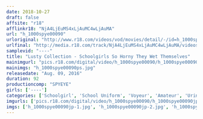 ```yaml
---
date: 2018-10-27
draft: false
affsite: "r18"
afflinkr18: "NjA4LjEuMS4xLjAuMC4wLjAuMA"
url: "h_1000spye00090"
urloriginal: "http://www.r18.com/videos/vod/movies/detail/-/id=h_1000spye00090"
urlfinal: "http://media.r18.com/track/NjA4LjEuMS4xLjAuMC4wLjAuMA/videos/vod/movies/detail/-/id=h_1000spye00090"
samplevid: "----"
title: "Lusty Collection - Schoolgirls So Horny They Wet Themselves"
mainimgurl: "pics.r18.com/digital/video/h_1000spye00090/h_1000spye00090ps.jpg"
mainimgs: "h_1000spye00090ps.jpg"
releasedate: "Aug. 09, 2016"
duration: 92
productioncomp: "SPYEYE"
girls: ['----']
categories: ['Schoolgirl', 'School Uniform', 'Voyeur', 'Amateur', 'Urination']
imgurls: ['pics.r18.com/digital/video/h_1000spye00090/h_1000spye00090jp-1.jpg', 'pics.r18.com/digital/video/h_1000spye00090/h_1000spye00090jp-2.jpg', 'pics.r18.com/digital/video/h_1000spye00090/h_1000spye00090jp-3.jpg', 'pics.r18.com/digital/video/h_1000spye00090/h_1000spye00090jp-4.jpg', 'pics.r18.com/digital/video/h_1000spye00090/h_1000spye00090jp-5.jpg', 'pics.r18.com/digital/video/h_1000spye00090/h_1000spye00090jp-6.jpg', 'pics.r18.com/digital/video/h_1000spye00090/h_1000spye00090jp-7.jpg', 'pics.r18.com/digital/video/h_1000spye00090/h_1000spye00090jp-8.jpg', 'pics.r18.com/digital/video/h_1000spye00090/h_1000spye00090jp-9.jpg', 'pics.r18.com/digital/video/h_1000spye00090/h_1000spye00090jp-10.jpg', 'pics.r18.com/digital/video/h_1000spye00090/h_1000spye00090jp-11.jpg', 'pics.r18.com/digital/video/h_1000spye00090/h_1000spye00090jp-12.jpg', 'pics.r18.com/digital/video/h_1000spye00090/h_1000spye00090jp-13.jpg', 'pics.r18.com/digital/video/h_1000spye00090/h_1000spye00090jp-14.jpg', 'pics.r18.com/digital/video/h_1000spye00090/h_1000spye00090jp-15.jpg', 'pics.r18.com/digital/video/h_1000spye00090/h_1000spye00090jp-16.jpg', 'pics.r18.com/digital/video/h_1000spye00090/h_1000spye00090jp-17.jpg', 'pics.r18.com/digital/video/h_1000spye00090/h_1000spye00090jp-18.jpg', 'pics.r18.com/digital/video/h_1000spye00090/h_1000spye00090jp-19.jpg', 'pics.r18.com/digital/video/h_1000spye00090/h_1000spye00090jp-20.jpg']
imgs: ['h_1000spye00090jp-1.jpg', 'h_1000spye00090jp-2.jpg', 'h_1000spye00090jp-3.jpg', 'h_1000spye00090jp-4.jpg', 'h_1000spye00090jp-5.jpg', 'h_1000spye00090jp-6.jpg', 'h_1000spye00090jp-7.jpg', 'h_1000spye00090jp-8.jpg', 'h_1000spye00090jp-9.jpg', 'h_1000spye00090jp-10.jpg', 'h_1000spye00090jp-11.jpg', 'h_1000spye00090jp-12.jpg', 'h_1000spye00090jp-13.jpg', 'h_1000spye00090jp-14.jpg', 'h_1000spye00090jp-15.jpg', 'h_1000spye00090jp-16.jpg', 'h_1000spye00090jp-17.jpg', 'h_1000spye00090jp-18.jpg', 'h_1000spye00090jp-19.jpg', 'h_1000spye00090jp-20.jpg']
---
```

